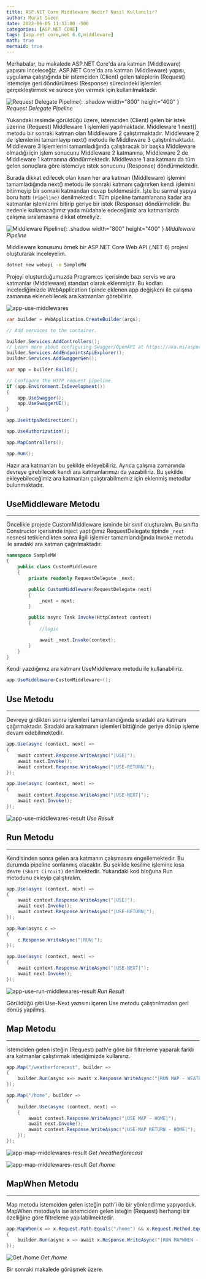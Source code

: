 ```yaml
---
title: ASP.NET Core Middleware Nedir? Nasıl Kullanılır?
author: Murat Süzen
date: 2022-06-05 11:33:00 -500
categories: [ASP.NET CORE]
tags: [asp.net core,net 6.0,middleware]
math: true
mermaid: true
---
```


<script async src="https://pagead2.googlesyndication.com/pagead/js/adsbygoogle.js?client=ca-pub-8591605056982916"
     crossorigin="anonymous"></script>

Merhabalar, bu makalede ASP.NET Core'da ara katman (Middleware) yapısını inceleceğiz. ASP.NET Core'da ara katman (Middleware) yapısı, uygulama çalıştığında bir istemciden (Client) gelen taleplerin (Request) istemciye geri döndürülmesi (Response) sürecindeki işlemleri gerçekleştirmek ve sürece yön vermek için kullanılmaktadır. 

![Request Delegate Pipeline](/assets/img/posts/request-delegate-pipeline.png){: .shadow width="800" height="400" }
_Request Delegate Pipeline_

Yukarıdaki resimde görüldüğü üzere, istemciden (Client) gelen bir istek üzerine (Request) Middleware 1 işlemleri yapılmaktadır. Middleware 1 next() metodu bir sonraki katman olan Middleware 2  çalıştırmaktadır. Middleware 2 de işlemlerini tamamlayıp next() metodu ile Middleware 3  çalıştırılmaktadır. Middleware 3 işlemlerini tamamladığında çalıştıracak bir başka Middleware olmadığı için işlem sonucunu Middleware 2 katmanına, Middleware 2 de Middleware 1 katmanına döndürmektedir. Middleware 1 ara katmanı da tüm gelen sonuçlara göre istemciye istek sonucunu (Response) döndürmektedir.

Burada dikkat edilecek olan kısım her ara katman (Middleware) işlemini tamamladığında next() metodu ile sonraki katmanı çağırırken kendi işlemini bitirmeyip bir sonraki katmandan cevap beklemesidir. İşte bu sarmal yapıya boru hattı `(Pipeline)` denilmektedir. Tüm pipeline tamamlanana kadar ara katmanlar işlemlerini bitirip geriye bir istek (Response) döndürmelidir. Bu nedenle kullanacağımız yada müdahale edeceğimiz ara katmanlarda çalışma sıralamasına dikkat etmeliyiz.

![Middleware Pipeline](/assets/img/posts/middleware-pipeline.png){: .shadow width="800" height="400" }
_Middleware Pipeline_

Middleware konusunu örnek bir ASP.NET Core Web API (.NET 6) projesi oluşturarak inceleyelim.

```bash
dotnet new webapi -o SampleMW
``` 
Projeyi oluşturduğumuzda Program.cs içerisinde bazı servis ve ara katmanlar (Middleware) standart olarak eklenmiştir. Bu kodları incelediğimizde WebApplication tipinde eklenen app değişkeni ile çalışma zamanına eklenebilecek ara katmanları görebiliriz.

![app-use-middlewares](/assets/img/posts/app-use-middlewares.jpg)

```csharp
var builder = WebApplication.CreateBuilder(args);

// Add services to the container.

builder.Services.AddControllers();
// Learn more about configuring Swagger/OpenAPI at https://aka.ms/aspnetcore/swashbuckle
builder.Services.AddEndpointsApiExplorer();
builder.Services.AddSwaggerGen();

var app = builder.Build();

// Configure the HTTP request pipeline.
if (app.Environment.IsDevelopment())
{
    app.UseSwagger();
    app.UseSwaggerUI();
}

app.UseHttpsRedirection();

app.UseAuthorization();

app.MapControllers();

app.Run();
```

Hazır ara katmanları bu şekilde ekleyebiliriz. Ayrıca çalışma zamanında devreye girebilecek kendi ara katmanlarımızı da yazabiliriz. Bu şekilde ekleyebileceğimiz ara katmanları çalıştırabilmemiz için eklenmiş metodlar bulunmaktadır.  

## UseMiddleware Metodu
---
Öncelikle projede CustomMiddleware isminde bir sınıf oluşturalım. Bu sınıfta Constructor içerisinde inject yaptığımız RequestDelegate tipinde `_next` nesnesi tetiklendikten sonra ilgili işlemler tamamlandığında Invoke metodu ile sıradaki ara katman çağrılmaktadır.

```csharp
namespace SampleMW
{
    public class CustomMiddleware
    {
        private readonly RequestDelegate _next;

        public CustomMiddleware(RequestDelegate next)
        {
            _next = next;
        }

        public async Task Invoke(HttpContext context)
        {
            //logic

            await _next.Invoke(context);
        }
    }
}
```
Kendi yazdığımız ara katmanı UseMiddleware metodu ile kullanabiliriz.

```csharp
app.UseMiddleware<CustomMiddleware>();
```
## Use Metodu
---
Devreye girdikten sonra işlemleri tamamlandığında sıradaki ara katmanı çağırmaktadır. Sıradaki ara katmanın işlemleri bittiğinde geriye dönüp işleme devam edebilmektedir.

```csharp
app.Use(async (context, next) =>
{
    await context.Response.WriteAsync("|USE|");
    await next.Invoke();
    await context.Response.WriteAsync("|USE-RETURN|");
});

app.Use(async (context, next) =>
{
    await context.Response.WriteAsync("|USE-NEXT|");
    await next.Invoke();
});
```
![app-use-middlewares-result](/assets/img/posts/app-use-middlewares-result.jpg)
_Use Result_

## Run Metodu
---
Kendisinden sonra gelen ara katmanın çalışmasını engellemektedir. Bu durumda pipeline sonlanmış olacaktır. Bu şekilde kesilme işlemine kısa devre `(Short Circuit)` denilmektedir. Yukarıdaki kod bloğuna Run metodunu ekleyip çalıştıralım.

```csharp
app.Use(async (context, next) =>
{
    await context.Response.WriteAsync("|USE|");
    await next.Invoke();
    await context.Response.WriteAsync("|USE-RETURN|");
});

app.Run(async c =>
{
    c.Response.WriteAsync("|RUN|");
});

app.Use(async (context, next) =>
{
    await context.Response.WriteAsync("|USE-NEXT|");
    await next.Invoke();
});
```
![app-use-run-middlewares-result](/assets/img/posts/app-use-run-middlewares-result.jpg)
_Run Result_

Görüldüğü gibi Use-Next yazısını içeren Use metodu çalıştırılmadan geri dönüş yapılmış.

## Map Metodu
---
İstemciden gelen isteğin (Request) path'e göre bir filtreleme yaparak farklı ara katmanlar çalıştırmak istediğimizde kullanırız. 

```csharp
app.Map("/weatherforecast", builder =>
{
    builder.Run(async x=> await x.Response.WriteAsync("|RUN MAP - WEATHERFORECAST|"));
});

app.Map("/home", builder =>
{
    builder.Use(async (context, next) =>
    {
        await context.Response.WriteAsync("|USE MAP - HOME|");
        await next.Invoke();
        await context.Response.WriteAsync("|USE MAP RETURN - HOME|");
    });
});
```

![app-map-middlewares-result](/assets/img/posts/app-map-middlewares-1.jpg)
_Get /weatherforecast_

![app-map-middlewares-result](/assets/img/posts/app-map-middlewares-2.jpg)
_Get /home_

## MapWhen Metodu
---
Map metodu istemciden gelen isteğin path'i ile bir yönlendirme yapıyorduk. MapWhen metoduyla ise istemciden gelen isteğin (Request) herhangi bir özelliğine göre filtreleme yapılabilmektedir.

```csharp
app.MapWhen(x => x.Request.Path.Equals("/home") && x.Request.Method.Equals("GET"), builder =>
{
    builder.Run(async x => await x.Response.WriteAsync("|RUN MAPWHEN - HOME|"));
});
```
![Get /home](/assets/img/posts/app-mapwhen-middlewares.jpg)
_Get /home_

Bir sonraki makalede görüşmek üzere.
